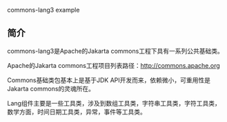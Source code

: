 commons-lang3 example

## 简介
commons-lang3是Apache的Jakarta commons工程下具有一系列公共基础类。

Apache的Jakarta commons工程项目列表路径：http://commons.apache.org 

Commons基础类包基本上是基于JDK API开发而来，依赖微小，可重用性是Jakarta commons的灵魂所在。 

Lang组件主要是一些工具类，涉及到数组工具类，字符串工具类，字符工具类，数学方面，时间日期工具类，异常，事件等工具类。